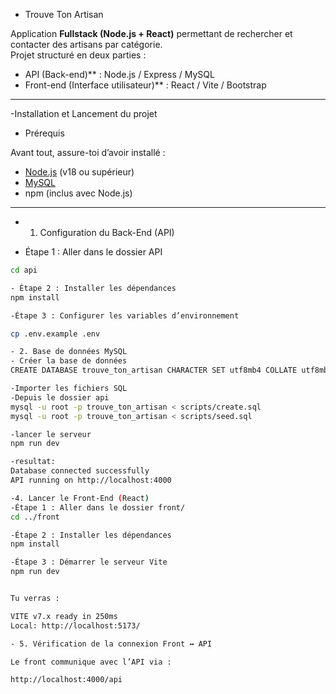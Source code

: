 - Trouve Ton Artisan

Application **Fullstack (Node.js + React)** permettant de rechercher et contacter des artisans par catégorie.  
Projet structuré en deux parties :

- API (Back-end)** : Node.js / Express / MySQL  
- Front-end (Interface utilisateur)** : React / Vite / Bootstrap

---

-Installation et Lancement du projet

- Prérequis

Avant tout, assure-toi d’avoir installé :
- [Node.js](https://nodejs.org/) (v18 ou supérieur)
- [MySQL](https://www.mysql.com/)
- npm (inclus avec Node.js)

---

- 1. Configuration du Back-End (API)

- Étape 1 : Aller dans le dossier API
```bash
cd api

- Étape 2 : Installer les dépendances
npm install

-Étape 3 : Configurer les variables d’environnement

cp .env.example .env

- 2. Base de données MySQL
- Créer la base de données
CREATE DATABASE trouve_ton_artisan CHARACTER SET utf8mb4 COLLATE utf8mb4_unicode_c

-Importer les fichiers SQL
-Depuis le dossier api
mysql -u root -p trouve_ton_artisan < scripts/create.sql
mysql -u root -p trouve_ton_artisan < scripts/seed.sql

-lancer le serveur
npm run dev

-resultat:
Database connected successfully
API running on http://localhost:4000

-4. Lancer le Front-End (React)
-Étape 1 : Aller dans le dossier front/
cd ../front

-Étape 2 : Installer les dépendances
npm install

-Étape 3 : Démarrer le serveur Vite
npm run dev


Tu verras :

VITE v7.x ready in 250ms
Local: http://localhost:5173/

- 5. Vérification de la connexion Front ↔ API

Le front communique avec l’API via :

http://localhost:4000/api
